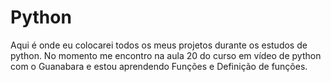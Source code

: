 # Python
Aqui é onde eu colocarei todos os meus projetos durante os estudos de python.
No momento me encontro na aula 20 do curso em vídeo de python com o Guanabara e estou aprendendo Funções e Definição de funções.
